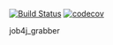 [![Build Status](https://www.travis-ci.com/235illino/job4j_grabber.svg?branch=master)](https://www.travis-ci.com/235illino/job4j_grabber)
[![codecov](https://codecov.io/gh/235illino/job4j_grabber/branch/master/graph/badge.svg?token=4P6QEQZHYZ)](https://codecov.io/gh/235illino/job4j_grabber)


job4j_grabber